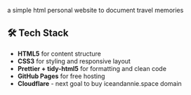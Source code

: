 a simple html personal website to document travel memories

## 🛠️ Tech Stack

- **HTML5** for content structure  
- **CSS3** for styling and responsive layout  
- **Prettier + tidy-html5** for formatting and clean code  
- **GitHub Pages** for free hosting  
- **Cloudflare**  - next goal to buy iceandannie.space domain
